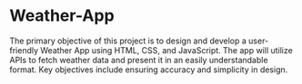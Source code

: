 # Weather-App
The primary objective of this project is to design and develop a user-friendly Weather App using HTML, CSS, and JavaScript. The app will utilize APIs to fetch weather data and present it in an easily understandable format. Key objectives include ensuring accuracy and simplicity in design.
